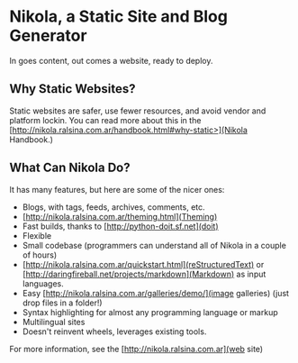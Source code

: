 Nikola, a Static Site and Blog Generator
========================================

In goes content, out comes a website, ready to deploy.

Why Static Websites?
--------------------

Static websites are safer, use fewer resources, and avoid vendor and platform lockin.
You can read more about this in the [http://nikola.ralsina.com.ar/handbook.html#why-static>](Nikola Handbook.)

What Can Nikola Do?
-------------------

It has many features, but here are some of the nicer ones:

* Blogs, with tags, feeds, archives, comments, etc.
* [http://nikola.ralsina.com.ar/theming.html](Theming)
* Fast builds, thanks to [http://python-doit.sf.net](doit)
* Flexible
* Small codebase (programmers can understand all of Nikola in a couple of hours)
* [http://nikola.ralsina.com.ar/quickstart.html](reStructuredText) or [http://daringfireball.net/projects/markdown](Markdown) as input languages.
* Easy [http://nikola.ralsina.com.ar/galleries/demo/](image galleries) (just drop files in a folder!)
* Syntax highlighting for almost any programming language or markup
* Multilingual sites
* Doesn't reinvent wheels, leverages existing tools.

For more information, see the [http://nikola.ralsina.com.ar](web site)
